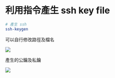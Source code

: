 # 利用指令產生 ssh key file

```bash
# 產生 ssh
ssh-keygen
```

可以自行修改路徑及檔名

![](https://i.imgur.com/FTNyGGV.png)

產生的公鑰及私鑰

![](https://i.imgur.com/b9nFkRL.png)
